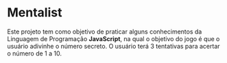 # Mentalist

Este projeto tem como objetivo de praticar alguns conhecimentos da Linguagem de Programação **JavaScript**, na qual o objetivo do jogo é que o usuário adivinhe o número secreto. O usuário terá 3 tentativas para acertar o número de 1 a 10. 

